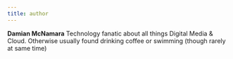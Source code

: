 ```yaml
---
title: author
---
```


**Damian McNamara** Technology fanatic about all things Digital Media & Cloud. Otherwise usually found drinking coffee or swimming (though rarely at same time)
